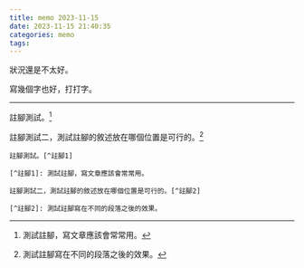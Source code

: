 ```yaml
---
title: memo 2023-11-15
date: 2023-11-15 21:40:35
categories: memo
tags:
---
```


狀況還是不太好。

寫幾個字也好，打打字。

---

註腳測試。[^註腳1]

[^註腳1]: 測試註腳，寫文章應該會常常用。

註腳測試二，測試註腳的敘述放在哪個位置是可行的。[^註腳2]

[^註腳2]: 測試註腳寫在不同的段落之後的效果。

```
註腳測試。[^註腳1]

[^註腳1]: 測試註腳，寫文章應該會常常用。

註腳測試二，測試註腳的敘述放在哪個位置是可行的。[^註腳2]

[^註腳2]: 測試註腳寫在不同的段落之後的效果。
```
